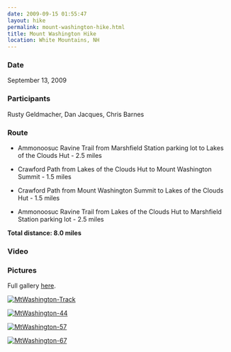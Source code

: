 ```yaml
---
date: 2009-09-15 01:55:47
layout: hike
permalink: mount-washington-hike.html
title: Mount Washington Hike
location: White Mountains, NH
---
```


### Date


September 13, 2009
 


### Participants


Rusty Geldmacher, Dan Jacques, Chris Barnes



### Route






  * Ammonoosuc Ravine Trail from Marshfield Station parking lot to Lakes of the Clouds Hut - 2.5 miles


  * Crawford Path from Lakes of the Clouds Hut to Mount Washington Summit - 1.5 miles


  * Crawford Path from Mount Washington Summit to Lakes of the Clouds Hut - 1.5 miles


  * Ammonoosuc Ravine Trail from Lakes of the Clouds Hut to Marshfield Station parking lot - 2.5 miles


**Total distance: 8.0 miles**



### Video












### Pictures





Full gallery [here](http://www.flickr.com/photos/geldmacher/sets/72157622250039181/).




[![MtWashington-Track](http://farm3.static.flickr.com/2456/3922456410_00a821b599.jpg)](http://www.flickr.com/photos/geldmacher/3922456410/)




[![MtWashington-44](http://farm4.static.flickr.com/3498/3922397374_b4d7b4ac9e.jpg)](http://www.flickr.com/photos/geldmacher/3922397374/)




[![MtWashington-57](http://farm3.static.flickr.com/2473/3922404948_7203cd5f63.jpg)](http://www.flickr.com/photos/geldmacher/3922404948/)




[![MtWashington-67](http://farm4.static.flickr.com/3477/3921626667_2aca4b2d24.jpg)](http://www.flickr.com/photos/geldmacher/3921626667/)





